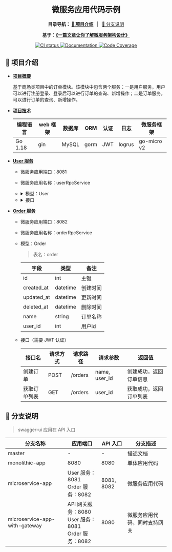 <div align="center">
  <h1><code>微服务应用代码示例</code></h1>

  <p>
    <strong>目录导航：
    <a href="#-项目介绍">🚀 项目介绍</a></strong>
    <span>&ensp;|&ensp;</span>
    <a href="#-分支说明">🎈 分支说明</a></strong>
  </p>

  <strong>基于：<a href="https://bytecodealliance.org/">《一篇文章让你了解微服务架构设计》</a></strong>

  <p>
    <a href="https://github.com/bytecodealliance/wasmtime-go/actions?query=workflow%3ACI">
      <img src="https://github.com/bytecodealliance/wasmtime-go/workflows/CI/badge.svg" alt="CI status"/>
    </a>
    <a href="https://pkg.go.dev/github.com/bytecodealliance/wasmtime-go">
      <img src="https://godoc.org/github.com/bytecodealliance/wasmtime-go?status.svg" alt="Documentation"/>
    </a>
    <a href="https://bytecodealliance.github.io/wasmtime-go/coverage.html">
      <img src="https://img.shields.io/badge/coverage-main-green" alt="Code Coverage"/>
    </a>
  </p>

</div>

## 🚀 项目介绍

+ **[项目概要](#no-reply)**

    基于商场类项目中的订单模块。该模块中包含两个服务：一是用户服务，用户可以进行注册登录、登录后可以进行订单的查询、新增操作；二是订单服务，可以进行订单的查询、新增操作。

+ **[项目技术](#no-reply)**

    | 编程语言 | web 框架 | 数据库 | ORM | 认证 | 日志 | 微服务框架 |
    | ------- | ---- | ---- | ---- | ---- | ---- | ---- |
    | Go 1.18 | gin | MySQL | gorm | JWT | logrus | go-micro v2 |

+ **[User 服务](#no-reply)**

    + 微服务应用端口：8081

    + 微服务应用名称：userRpcService

        <li>
        <details>
        <p dir="auto"><summary>模型：User</summary></p>
        <blockquote>
        <p dir="auto">表名：user</p>
        </blockquote>
        <table>
        <thead>
        <tr>
        <th>字段</th>
        <th>类型</th>
        <th>备注</th>
        </tr>
        </thead>
        <tbody>
        <tr>
        <td>id</td>
        <td>int</td>
        <td>主键</td>
        </tr>
        <tr>
        <td>created_at</td>
        <td>datetime</td>
        <td>创建时间</td>
        </tr>
        <tr>
        <td>updated_at</td>
        <td>datetime</td>
        <td>更新时间</td>
        </tr>
        <tr>
        <td>deleted_at</td>
        <td>datetime</td>
        <td>删除时间</td>
        </tr>
        <tr>
        <td>username</td>
        <td>string</td>
        <td>用户名</td>
        </tr>
        <tr>
        <td>password</td>
        <td>string</td>
        <td>密码</td>
        </tr>
        </tbody>
        </table>
        </details>
        </li>

        <li>
        <details>
        <p dir="auto"><summary>接口</summary></p>
        <table>
        <thead>
        <tr>
        <th>接口名</th>
        <th>请求方式</th>
        <th>请求路径</th>
        <th>请求参数</th>
        <th>返回值</th>
        </tr>
        </thead>
        <tbody>
        <tr>
        <td>注册</td>
        <td>POST</td>
        <td>/user/register</td>
        <td>username, password</td>
        <td>注册成功，返回用户信息</td>
        </tr>
        <tr>
        <td>登录</td>
        <td>POST</td>
        <td>/user/login</td>
        <td>username, password</td>
        <td>登录成功，返回用户信息</td>
        </tr>
        <tr>
        <td>创建订单</td>
        <td>POST</td>
        <td>/users/{:user_id}/orders</td>
        <td>user_id, order_id</td>
        <td>创建成功，返回订单信息</td>
        </tr>
        <tr>
        <td>查询订单</td>
        <td>GET</td>
        <td>/users/{:user_id}/orders</td>
        <td>user_id, order_id</td>
        <td>查询成功，返回订单信息</td>
        </tr>
        </tbody>
        </table>
        </details>
        </li>

+ **[Order 服务](#no-reply)**

    + 微服务应用端口：8082

    + 微服务应用名称：orderRpcService

    + 模型：Order

        > 表名：order

        | 字段 | 类型 | 备注 |
        | ---- | ---- | ---- |
        | id | int | 主键 |
        | created_at | datetime | 创建时间 |
        | updated_at | datetime | 更新时间 |
        | deleted_at | datetime | 删除时间 |
        | name | string | 订单名称 |
        | user_id | int | 用户id |


    + 接口（需要 JWT 认证）

        | 接口名 | 请求方式 | 请求路径 | 请求参数 | 返回值 |
        | ---- | ---- | ---- | ---- | ---- |
        | 创建订单 | POST | /orders | name, user_id | 创建成功，返回订单信息 |
        | 获取订单列表 | GET | /orders | user_id | 获取成功，返回订单列表 |

## 🎈 分支说明

> swagger-ui 应用在 API 入口

| 分支名称 | 应用端口 | API 入口 | 分支描述 |
| ------- | -------- | ------- | ------- |
| master | - | - | 描述文档 |
| monolithic-app | 8080 | 8080 | 单体应用代码 |
| microservice-app | User 服务：8081<br>Order 服务：8082 | 8081, 8082 | 微服务应用代码 |
| microservice-app-with-gateway | API 网关服务：8080<br>User 服务：8081<br>Order 服务：8082 | 8080 | 微服务应用代码，同时支持网关 |
